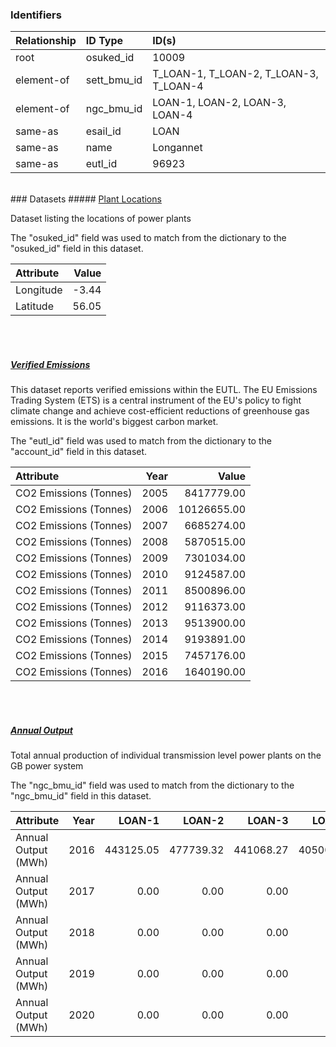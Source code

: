 ### Identifiers

| Relationship   | ID Type     | ID(s)                                  |
|:---------------|:------------|:---------------------------------------|
| root           | osuked_id   | 10009                                  |
| element-of     | sett_bmu_id | T_LOAN-1, T_LOAN-2, T_LOAN-3, T_LOAN-4 |
| element-of     | ngc_bmu_id  | LOAN-1, LOAN-2, LOAN-3, LOAN-4         |
| same-as        | esail_id    | LOAN                                   |
| same-as        | name        | Longannet                              |
| same-as        | eutl_id     | 96923                                  |

<br>
### Datasets
##### <a href="https://raw.githubusercontent.com/OSUKED/Dictionary-Datasets/main/datasets/plant-locations/datapackage.json">Plant Locations</a>

Dataset listing the locations of power plants

The "osuked_id" field was used to match from the dictionary to the "osuked_id" field in this dataset.

| Attribute   |   Value |
|:------------|--------:|
| Longitude   |   -3.44 |
| Latitude    |   56.05 |

<br><br>
##### <a href="https://raw.githubusercontent.com/OSUKED/Dictionary-Datasets/main/datasets/verified-emissions/datapackage.json">Verified Emissions</a>

This dataset reports verified emissions within the EUTL. The EU Emissions Trading System (ETS) is a central instrument of the EU's policy to fight climate change and achieve cost-efficient reductions of greenhouse gas emissions. It is the world's biggest carbon market.

The "eutl_id" field was used to match from the dictionary to the "account_id" field in this dataset.

| Attribute              |   Year |       Value |
|:-----------------------|-------:|------------:|
| CO2 Emissions (Tonnes) |   2005 |  8417779.00 |
| CO2 Emissions (Tonnes) |   2006 | 10126655.00 |
| CO2 Emissions (Tonnes) |   2007 |  6685274.00 |
| CO2 Emissions (Tonnes) |   2008 |  5870515.00 |
| CO2 Emissions (Tonnes) |   2009 |  7301034.00 |
| CO2 Emissions (Tonnes) |   2010 |  9124587.00 |
| CO2 Emissions (Tonnes) |   2011 |  8500896.00 |
| CO2 Emissions (Tonnes) |   2012 |  9116373.00 |
| CO2 Emissions (Tonnes) |   2013 |  9513900.00 |
| CO2 Emissions (Tonnes) |   2014 |  9193891.00 |
| CO2 Emissions (Tonnes) |   2015 |  7457176.00 |
| CO2 Emissions (Tonnes) |   2016 |  1640190.00 |

<br><br>
##### <a href="https://raw.githubusercontent.com/OSUKED/Dictionary-Datasets/main/datasets/annual-output/datapackage.json">Annual Output</a>

Total annual production of individual transmission level power plants on the GB power system

The "ngc_bmu_id" field was used to match from the dictionary to the "ngc_bmu_id" field in this dataset.

| Attribute           |   Year |    LOAN-1 |    LOAN-2 |    LOAN-3 |    LOAN-4 |
|:--------------------|-------:|----------:|----------:|----------:|----------:|
| Annual Output (MWh) |   2016 | 443125.05 | 477739.32 | 441068.27 | 405003.42 |
| Annual Output (MWh) |   2017 |      0.00 |      0.00 |      0.00 |      0.00 |
| Annual Output (MWh) |   2018 |      0.00 |      0.00 |      0.00 |      0.00 |
| Annual Output (MWh) |   2019 |      0.00 |      0.00 |      0.00 |      0.00 |
| Annual Output (MWh) |   2020 |      0.00 |      0.00 |      0.00 |      0.00 |

